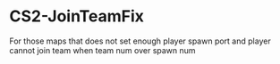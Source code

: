 # CS2-JoinTeamFix
For those maps that does not set enough player spawn port and player cannot join team when team num over spawn num
